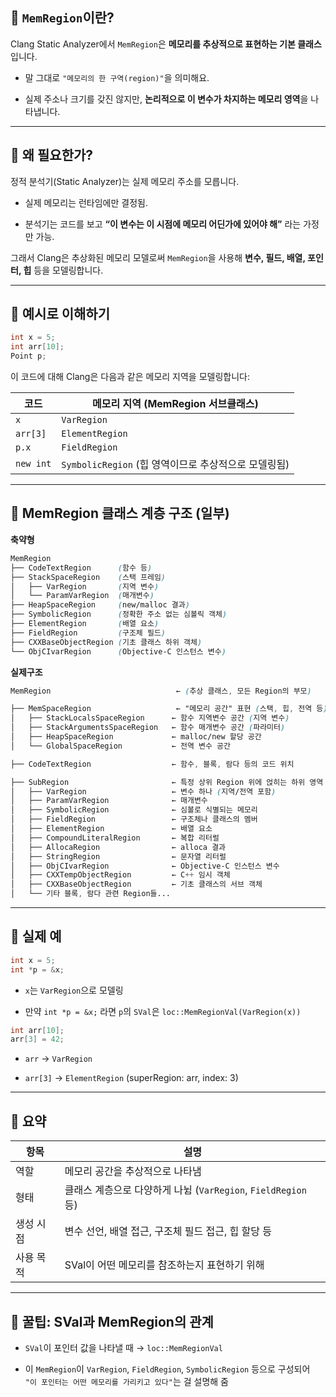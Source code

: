 
## 🔷 `MemRegion`이란?

Clang Static Analyzer에서 `MemRegion`은 **메모리를 추상적으로 표현하는 기본 클래스**입니다.

- 말 그대로 `"메모리의 한 구역(region)"`을 의미해요.
    
- 실제 주소나 크기를 갖진 않지만, **논리적으로 이 변수가 차지하는 메모리 영역**을 나타냅니다.
    

---

## 🔷 왜 필요한가?

정적 분석기(Static Analyzer)는 실제 메모리 주소를 모릅니다.

- 실제 메모리는 런타임에만 결정됨.
    
- 분석기는 코드를 보고 **“이 변수는 이 시점에 메모리 어딘가에 있어야 해”** 라는 가정만 가능.
    

그래서 Clang은 추상화된 메모리 모델로써 `MemRegion`을 사용해 **변수, 필드, 배열, 포인터, 힙** 등을 모델링합니다.

---

## 🔷 예시로 이해하기

```cpp
int x = 5;
int arr[10];
Point p;
```

이 코드에 대해 Clang은 다음과 같은 메모리 지역을 모델링합니다:

|코드|메모리 지역 (MemRegion 서브클래스)|
|---|---|
|`x`|`VarRegion`|
|`arr[3]`|`ElementRegion`|
|`p.x`|`FieldRegion`|
|`new int`|`SymbolicRegion` (힙 영역이므로 추상적으로 모델링됨)|

---
## 🔷 MemRegion 클래스 계층 구조 (일부)

**축약형**
```scss
MemRegion
├── CodeTextRegion      (함수 등)
├── StackSpaceRegion    (스택 프레임)
│   ├── VarRegion       (지역 변수)
│   └── ParamVarRegion  (매개변수)
├── HeapSpaceRegion     (new/malloc 결과)
├── SymbolicRegion      (정확한 주소 없는 심볼릭 객체)
├── ElementRegion       (배열 요소)
├── FieldRegion         (구조체 필드)
├── CXXBaseObjectRegion (기초 클래스 하위 객체)
└── ObjCIvarRegion      (Objective-C 인스턴스 변수)
```

**실제구조**
```scss
MemRegion                            ← (추상 클래스, 모든 Region의 부모)

├── MemSpaceRegion                   ← "메모리 공간" 표현 (스택, 힙, 전역 등)
│   ├── StackLocalsSpaceRegion      ← 함수 지역변수 공간 (지역 변수)
│   ├── StackArgumentsSpaceRegion   ← 함수 매개변수 공간 (파라미터)
│   ├── HeapSpaceRegion             ← malloc/new 할당 공간
│   └── GlobalSpaceRegion           ← 전역 변수 공간

├── CodeTextRegion                  ← 함수, 블록, 람다 등의 코드 위치

├── SubRegion                       ← 특정 상위 Region 위에 얹히는 하위 영역
│   ├── VarRegion                   ← 변수 하나 (지역/전역 포함)
│   ├── ParamVarRegion              ← 매개변수
│   ├── SymbolicRegion              ← 심볼로 식별되는 메모리
│   ├── FieldRegion                 ← 구조체나 클래스의 멤버
│   ├── ElementRegion               ← 배열 요소
│   ├── CompoundLiteralRegion       ← 복합 리터럴
│   ├── AllocaRegion                ← alloca 결과
│   ├── StringRegion                ← 문자열 리터럴
│   ├── ObjCIvarRegion              ← Objective-C 인스턴스 변수
│   ├── CXXTempObjectRegion         ← C++ 임시 객체
│   ├── CXXBaseObjectRegion         ← 기초 클래스의 서브 객체
│   └── 기타 블록, 람다 관련 Region들...

```


---
## 🔷 실제 예

```cpp
int x = 5;
int *p = &x;
```

- `x`는 `VarRegion`으로 모델링
    
- 만약 `int *p = &x;` 라면 `p`의 `SVal`은 `loc::MemRegionVal(VarRegion(x))`

```cpp
int arr[10];
arr[3] = 42;
```

- `arr` → `VarRegion`
    
- `arr[3]` → `ElementRegion` (superRegion: arr, index: 3)

---

## 🔷 요약

|항목|설명|
|---|---|
|역할|메모리 공간을 추상적으로 나타냄|
|형태|클래스 계층으로 다양하게 나뉨 (`VarRegion`, `FieldRegion` 등)|
|생성 시점|변수 선언, 배열 접근, 구조체 필드 접근, 힙 할당 등|
|사용 목적|SVal이 어떤 메모리를 참조하는지 표현하기 위해|

---

## 🧠 꿀팁: SVal과 MemRegion의 관계

- `SVal`이 포인터 값을 나타낼 때 → `loc::MemRegionVal`
    
- 이 `MemRegion`이 `VarRegion`, `FieldRegion`, `SymbolicRegion` 등으로 구성되어  
    `"이 포인터는 어떤 메모리를 가리키고 있다"`는 걸 설명해 줌